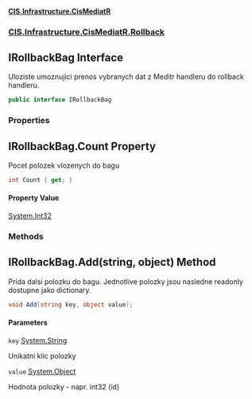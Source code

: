 #### [CIS.Infrastructure.CisMediatR](index.md 'index')
### [CIS.Infrastructure.CisMediatR.Rollback](CIS.Infrastructure.CisMediatR.Rollback.md 'CIS.Infrastructure.CisMediatR.Rollback')

## IRollbackBag Interface

Uloziste umoznujici prenos vybranych dat z Meditr handleru do rollback handleru.

```csharp
public interface IRollbackBag
```
### Properties

<a name='CIS.Infrastructure.CisMediatR.Rollback.IRollbackBag.Count'></a>

## IRollbackBag.Count Property

Pocet polozek vlozenych do bagu

```csharp
int Count { get; }
```

#### Property Value
[System.Int32](https://docs.microsoft.com/en-us/dotnet/api/System.Int32 'System.Int32')
### Methods

<a name='CIS.Infrastructure.CisMediatR.Rollback.IRollbackBag.Add(string,object)'></a>

## IRollbackBag.Add(string, object) Method

Prida dalsi polozku do bagu. Jednotlive polozky jsou nasledne readonly dostupne jako dictionary.

```csharp
void Add(string key, object value);
```
#### Parameters

<a name='CIS.Infrastructure.CisMediatR.Rollback.IRollbackBag.Add(string,object).key'></a>

`key` [System.String](https://docs.microsoft.com/en-us/dotnet/api/System.String 'System.String')

Unikatni klic polozky

<a name='CIS.Infrastructure.CisMediatR.Rollback.IRollbackBag.Add(string,object).value'></a>

`value` [System.Object](https://docs.microsoft.com/en-us/dotnet/api/System.Object 'System.Object')

Hodnota polozky - napr. int32 (id)